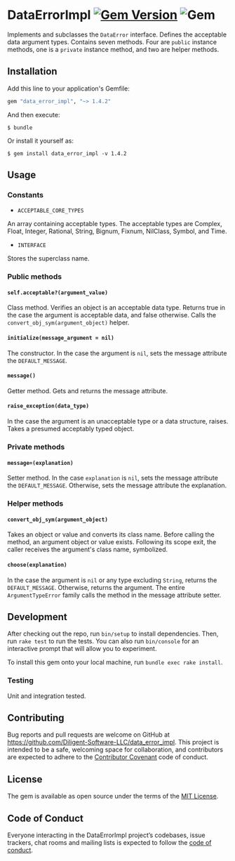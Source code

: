# DataErrorImpl [![Gem Version](https://badge.fury.io/rb/data_error_impl.svg)](https://badge.fury.io/rb/data_error_impl) ![Gem](https://img.shields.io/gem/dt/data_error_impl)

Implements and subclasses the `DataError` interface. Defines the acceptable data 
argument types. Contains seven methods. Four are `public` instance methods, 
one is a `private` instance method, and two are helper methods.

## Installation

Add this line to your application's Gemfile:

```ruby
gem "data_error_impl", "~> 1.4.2"
```

And then execute:

    $ bundle

Or install it yourself as:

    $ gem install data_error_impl -v 1.4.2

## Usage

### Constants

- `ACCEPTABLE_CORE_TYPES`

An array containing acceptable types. The acceptable types are 
Complex, Float, Integer, Rational, String, Bignum, Fixnum, NilClass, Symbol, 
and Time.

- `INTERFACE`

Stores the superclass name.

### Public methods

#### `self.acceptable?(argument_value)`

Class method. Verifies an object is an acceptable data type. Returns true 
in the case the argument is acceptable data, and false otherwise. Calls 
the `convert_obj_sym(argument_object)` helper.

#### `initialize(message_argument = nil)`

The constructor. In the case the argument is `nil`, sets the message attribute 
the `DEFAULT_MESSAGE`.

#### `message()`

Getter method. Gets and returns the message attribute.

#### `raise_exception(data_type)`

In the case the argument is an unacceptable type or a data structure, raises.
Takes a presumed acceptably typed object.

### Private methods

#### `message=(explanation)`

Setter method. In the case `explanation` is `nil`, sets the message attribute the 
`DEFAULT_MESSAGE`. Otherwise, sets the message attribute the explanation.

### Helper methods

#### `convert_obj_sym(argument_object)`

Takes an object or value and converts its class name. Before calling the 
method, an argument object or value exists. Following its scope exit, the 
caller receives the argument's class name, symbolized.

#### `choose(explanation)`

In the case the argument is `nil` or any type excluding `String`, returns the 
`DEFAULT_MESSAGE`. Otherwise, returns the argument. The entire 
`ArgumentTypeError` family calls the method in the message attribute setter.

## Development

After checking out the repo, run `bin/setup` to install dependencies. Then, run `rake test` to run the tests. You can also run `bin/console` for an interactive prompt that will allow you to experiment.

To install this gem onto your local machine, run `bundle exec rake install`.

### Testing

Unit and integration tested.

## Contributing

Bug reports and pull requests are welcome on GitHub at 
https://github.com/Diligent-Software-LLC/data_error_impl. This project is
 intended
 to 
be a safe, welcoming space for collaboration, and contributors are expected 
to adhere to the 
[Contributor Covenant](http://contributor-covenant.org) code of conduct.

## License

The gem is available as open source under the terms of the 
[MIT License](https://opensource.org/licenses/MIT).

## Code of Conduct

Everyone interacting in the DataErrorImpl project’s codebases, issue trackers, 
chat rooms and mailing lists is expected to follow the 
[code of conduct](https://github.com/Diligent-Software-LLC/data_error_impl/blob/master/CODE_OF_CONDUCT.md).
